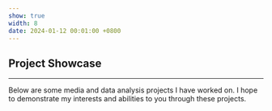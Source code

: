 ```yaml
---
show: true
width: 8
date: 2024-01-12 00:01:00 +0800
---
```


<div class="p-4">
    <h2>Project Showcase</h2>
    <hr />
    <p>
       Below are some media and data analysis projects I have worked on. I hope to demonstrate my interests and abilities to you through these projects. 
    </p>
</div>
